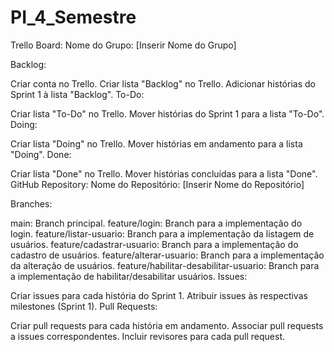 # PI_4_Semestre

Trello Board:
Nome do Grupo: [Inserir Nome do Grupo]

Backlog:

 Criar conta no Trello.
 Criar lista "Backlog" no Trello.
 Adicionar histórias do Sprint 1 à lista "Backlog".
To-Do:

 Criar lista "To-Do" no Trello.
 Mover histórias do Sprint 1 para a lista "To-Do".
Doing:

 Criar lista "Doing" no Trello.
 Mover histórias em andamento para a lista "Doing".
Done:

 Criar lista "Done" no Trello.
 Mover histórias concluídas para a lista "Done".
GitHub Repository:
Nome do Repositório: [Inserir Nome do Repositório]

Branches:

main: Branch principal.
feature/login: Branch para a implementação do login.
feature/listar-usuario: Branch para a implementação da listagem de usuários.
feature/cadastrar-usuario: Branch para a implementação do cadastro de usuários.
feature/alterar-usuario: Branch para a implementação da alteração de usuários.
feature/habilitar-desabilitar-usuario: Branch para a implementação de habilitar/desabilitar usuários.
Issues:

 Criar issues para cada história do Sprint 1.
 Atribuir issues às respectivas milestones (Sprint 1).
Pull Requests:

 Criar pull requests para cada história em andamento.
 Associar pull requests a issues correspondentes.
 Incluir revisores para cada pull request.
